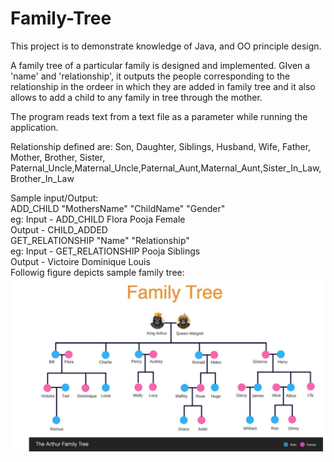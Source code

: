 # Family-Tree

This project is to demonstrate knowledge of Java, and OO principle design.

A family tree of a particular family is designed and implemented. GIven a 'name' and 'relationship', it outputs the people corresponding to the relationship in the ordeer in which they are added in family tree and it also allows to add a child to any family in tree through the mother.

The program reads text from a text file as a parameter while running the application.

Relationship defined are: 
Son, Daughter, Siblings, Husband, Wife, Father, Mother, Brother, Sister, Paternal_Uncle,Maternal_Uncle,Paternal_Aunt,Maternal_Aunt,Sister_In_Law,Brother_In_Law

Sample input/Output: <br/>
ADD_CHILD "MothersName" "ChildName" "Gender"<br/>
eg: Input - ADD_CHILD Flora Pooja Female <br/>
Output - CHILD_ADDED<br/>
GET_RELATIONSHIP "Name" "Relationship"<br/>
eg: Input -  GET_RELATIONSHIP Pooja Siblings<br/>
Output - Victoire Dominique Louis <br/>
Followig figure depicts sample family tree:<br/>
![Screenshot of family tree](familyTree.JPG)

